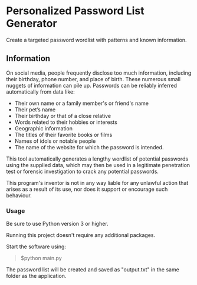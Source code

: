 # Personalized Password List Generator

Create a targeted password wordlist with patterns and known information.

## Information

On social media, people frequently disclose too much information, including their birthday, phone number, and place of birth. These numerous small nuggets of information can pile up. Passwords can be reliably inferred automatically from data like:

* Their own name or a family member's or friend's name
* Their pet’s name
* Their birthday or that of a close relative
* Words related to their hobbies or interests
* Geographic information
* The titles of their favorite books or films
* Names of idols or notable people
* The name of the website for which the password is intended.

This tool automatically generates a lengthy wordlist of potential passwords using the supplied data, which may then be used in a legitimate penetration test or forensic investigation to crack any potential passwords.

This program's inventor is not in any way liable for any unlawful action that arises as a result of its use, nor does it support or encourage such behaviour.

### Usage

Be sure to use Python version 3 or higher.

Running this project doesn't require any additional packages.

Start the software using:

> $python main.py

The password list will be created and saved as "output.txt" in the same folder as the application.

